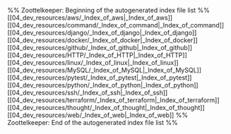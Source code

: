 %% Zoottelkeeper: Beginning of the autogenerated index file list  %%
 [[04_dev_resources/aws/_Index_of_aws|_Index_of_aws]]
 [[04_dev_resources/command/_Index_of_command|_Index_of_command]]
 [[04_dev_resources/django/_Index_of_django|_Index_of_django]]
 [[04_dev_resources/docker/_Index_of_docker|_Index_of_docker]]
 [[04_dev_resources/github/_Index_of_github|_Index_of_github]]
 [[04_dev_resources/HTTP/_Index_of_HTTP|_Index_of_HTTP]]
 [[04_dev_resources/linux/_Index_of_linux|_Index_of_linux]]
 [[04_dev_resources/MySQL/_Index_of_MySQL|_Index_of_MySQL]]
 [[04_dev_resources/pytest/_Index_of_pytest|_Index_of_pytest]]
 [[04_dev_resources/python/_Index_of_python|_Index_of_python]]
 [[04_dev_resources/ssh/_Index_of_ssh|_Index_of_ssh]]
 [[04_dev_resources/terraform/_Index_of_terraform|_Index_of_terraform]]
 [[04_dev_resources/thought/_Index_of_thought|_Index_of_thought]]
 [[04_dev_resources/web/_Index_of_web|_Index_of_web]]
%% Zoottelkeeper: End of the autogenerated index file list  %%
